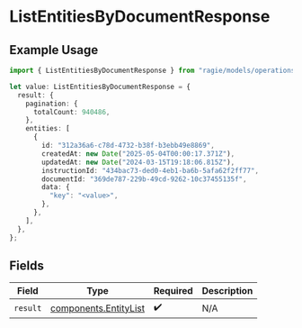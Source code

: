 # ListEntitiesByDocumentResponse

## Example Usage

```typescript
import { ListEntitiesByDocumentResponse } from "ragie/models/operations";

let value: ListEntitiesByDocumentResponse = {
  result: {
    pagination: {
      totalCount: 940486,
    },
    entities: [
      {
        id: "312a36a6-c78d-4732-b38f-b3ebb49e8869",
        createdAt: new Date("2025-05-04T00:00:17.371Z"),
        updatedAt: new Date("2024-03-15T19:18:06.815Z"),
        instructionId: "434bac73-ded0-4eb1-ba6b-5afa62f2ff77",
        documentId: "369de787-229b-49cd-9262-10c37455135f",
        data: {
          "key": "<value>",
        },
      },
    ],
  },
};
```

## Fields

| Field                                                          | Type                                                           | Required                                                       | Description                                                    |
| -------------------------------------------------------------- | -------------------------------------------------------------- | -------------------------------------------------------------- | -------------------------------------------------------------- |
| `result`                                                       | [components.EntityList](../../models/components/entitylist.md) | :heavy_check_mark:                                             | N/A                                                            |